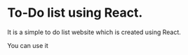 <h1>To-Do list using React.</h1>

<p>It is a simple to do list website which is created using React.</p>
<p>You can use it <a href="to-do-list-using-react-henna.vercel.app" target="_blank"></a></p>